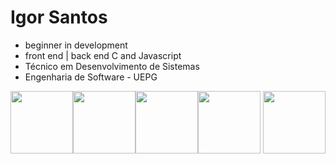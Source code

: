 # Igor Santos
<ul>
          <li> beginner in development </li>
          <li> front end | back end C and Javascript  </li>
          <li> Técnico em Desenvolvimento de Sistemas </li>
          <li> Engenharia de Software - UEPG </li>
          
</ul>

<img src="https://cdn.jsdelivr.net/gh/devicons/devicon/icons/github/github-original.svg" height="100" /><img src="https://cdn.jsdelivr.net/gh/devicons/devicon/icons/css3/css3-original.svg" height="100"/><img src="https://cdn.jsdelivr.net/gh/devicons/devicon/icons/html5/html5-original.svg" height="100"/><img src="https://cdn.jsdelivr.net/gh/devicons/devicon/icons/javascript/javascript-plain.svg" height="100" /> <img src="https://cdn.jsdelivr.net/gh/devicons/devicon@latest/icons/c/c-original.svg" height="100" />
          
